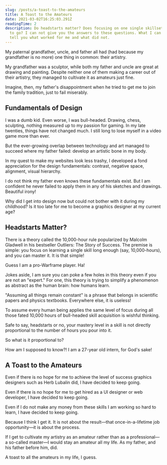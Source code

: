 ```yaml
---
slug: /posts/a-toast-to-the-amateurs
title: A Toast to the Amateurs
date: 2021-03-02T16:25:03.291Z
readingTime: 2
description: Do headstarts matter? Does focusing on one single skillset the way
  to go? I can not give you the answers to these questions. What I can do is
  tell you what worked for me and what did not.
---
```

My paternal grandfather, uncle, and father all had (had because my grandfather is no more) one thing in common: their artistry.

My grandfather was a sculptor, while both my father and uncle are great at drawing and painting. Despite neither one of them making a career out of their artistry, they managed to cultivate it as amateurs just fine. 

Imagine, then, my father's disappointment when he tried to get me to join the family tradition, just to fail miserably.

## Fundamentals of Design

I was a dumb kid. Even worse, I was bull-headed. Drawing, chess, sculpting, nothing measured up to my passion for gaming. In my late twenties, things have not changed much. I still long to lose myself in a video game more than ever.

But the ever-growing overlap between technology and art managed to succeed where my father failed: develop an artistic bone in my body.

In my quest to make my websites look less trashy, I developed a fond appreciation for the design fundamentals: contrast, negative space, alignment, visual hierarchy.

I do not think my father even knows these fundamentals exist. But I am confident he never failed to apply them in any of his sketches and drawings. Beautiful irony!

Why did I get into design now but could not bother with it during my childhood? Is it too late for me to become a graphics designer at my current age?

## Headstarts Matter?

There is a theory called the 10,000-hour rule popularized by Malcolm Gladwell in his bestseller Outliers: The Story of Success. The premise is simple: you focus on learning a single skill long enough (say, 10,000-hours), and you can master it. It is that simple!

Guess I am a pro-Warframe player. Ha!

Jokes aside, I am sure you can poke a few holes in this theory even if you are not an "expert." For one, this theory is trying to simplify a phenomenon as abstract as the human brain: how humans learn.

"Assuming all things remain constant" is a phrase that belongs in scientific papers and physics textbooks. Everywhere else, it is useless!

To assume every human being applies the same level of focus during all those fated 10,000 hours of bull-headed skill acquisition is wishful thinking.

Safe to say, headstarts or no, your mastery level in a skill is not directly proportional to the number of hours you pour into it.

So what is it proportional to?

How am I supposed to know?! I am a 27-year old intern, for God's sake!

## A Toast to the Amateurs

Even if there is no hope for me to achieve the level of success graphics designers such as Herb Lubalin did, I have decided to keep going.

Even if there is no hope for me to get hired as a UI designer or web developer, I have decided to keep going.

Even if I do not make any money from these skills I am working so hard to learn, I have decided to keep going.

Because I think I get it. It is not about the result—that once-in-a-lifetime job opportunity—it is about the process.

If I get to cultivate my artistry as an amateur rather than as a professional—a so-called master—I would stay an amateur all my life. As my father, and his father before him, did.

A toast to all the amateurs in my life, I guess.